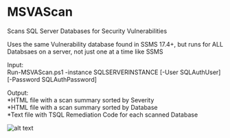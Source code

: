 # MSVAScan
Scans SQL Server Databases for Security Vulnerabilities

Uses the same Vulnerability database found in SSMS 17.4+, 
but runs for ALL Databsaes on a server, not just one at a time like SSMS

Input:<br>
Run-MSVAScan.ps1 -instance SQLSERVERINSTANCE [-User SQLAuthUser] [-Password SQLAuthPassword]<br>

Output:<br>
*HTML file with a scan summary sorted by Severity<Br>
*HTML file with a scan summary sorted by Database<br>
*Text file with TSQL Remediation Code for each scanned Database<br>


![alt text](https://raw.githubusercontent.com/gwalkey/MSVAScan/master/MSVAScan.gif)
